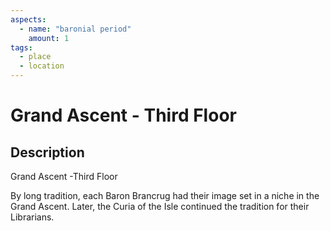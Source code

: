 ```yaml
---
aspects: 
  - name: "baronial period"
    amount: 1
tags:
  - place
  - location
---
```


# Grand Ascent - Third Floor

## Description
Grand Ascent -Third Floor

By long tradition, each Baron Brancrug had their image set in a niche in the Grand Ascent. Later, the Curia of the Isle continued the tradition for their Librarians.